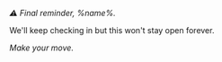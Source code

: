 *⚠️ Final reminder\, %name%\.*

We\'ll keep checking in but this won\'t stay open forever\.

*Make your move\.*